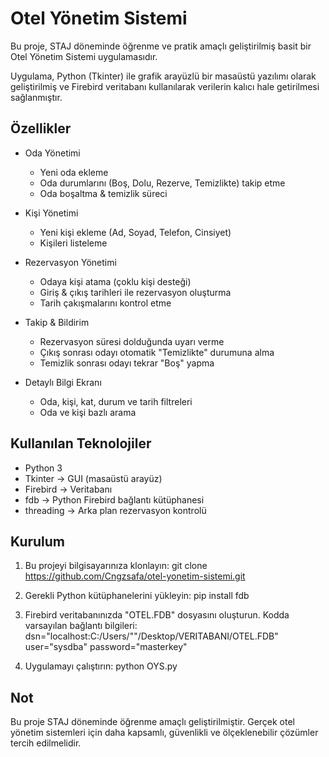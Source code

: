 Otel Yönetim Sistemi
=======================

Bu proje, STAJ döneminde öğrenme ve pratik amaçlı geliştirilmiş basit bir 
Otel Yönetim Sistemi uygulamasıdır.

Uygulama, Python (Tkinter) ile grafik arayüzlü bir masaüstü yazılımı olarak 
geliştirilmiş ve Firebird veritabanı kullanılarak verilerin kalıcı hale 
getirilmesi sağlanmıştır.


Özellikler
-------------

- Oda Yönetimi
  * Yeni oda ekleme
  * Oda durumlarını (Boş, Dolu, Rezerve, Temizlikte) takip etme
  * Oda boşaltma & temizlik süreci

- Kişi Yönetimi
  * Yeni kişi ekleme (Ad, Soyad, Telefon, Cinsiyet)
  * Kişileri listeleme

- Rezervasyon Yönetimi
  * Odaya kişi atama (çoklu kişi desteği)
  * Giriş & çıkış tarihleri ile rezervasyon oluşturma
  * Tarih çakışmalarını kontrol etme

- Takip & Bildirim
  * Rezervasyon süresi dolduğunda uyarı verme
  * Çıkış sonrası odayı otomatik "Temizlikte" durumuna alma
  * Temizlik sonrası odayı tekrar "Boş" yapma

- Detaylı Bilgi Ekranı
  * Oda, kişi, kat, durum ve tarih filtreleri
  * Oda ve kişi bazlı arama


Kullanılan Teknolojiler
---------------------------

- Python 3
- Tkinter → GUI (masaüstü arayüz)
- Firebird → Veritabanı
- fdb → Python Firebird bağlantı kütüphanesi
- threading → Arka plan rezervasyon kontrolü


Kurulum
----------

1. Bu projeyi bilgisayarınıza klonlayın:
   git clone https://github.com/Cngzsafa/otel-yonetim-sistemi.git

2. Gerekli Python kütüphanelerini yükleyin:
   pip install fdb

3. Firebird veritabanınızda "OTEL.FDB" dosyasını oluşturun.
   Kodda varsayılan bağlantı bilgileri:
   dsn="localhost:C:/Users/""/Desktop/VERITABANI/OTEL.FDB"
   user="sysdba"
   password="masterkey"

4. Uygulamayı çalıştırın:
   python OYS.py


Not
------

Bu proje STAJ döneminde öğrenme amaçlı geliştirilmiştir. 
Gerçek otel yönetim sistemleri için daha kapsamlı, güvenlikli ve ölçeklenebilir çözümler tercih edilmelidir.
